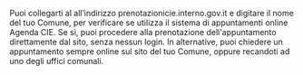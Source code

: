 Puoi collegarti al all’indirizzo prenotazionicie.interno.gov.it e digitare il nome del tuo Comune, per verificare se utilizza il sistema di appuntamenti online Agenda CIE. Se sì, puoi procedere alla prenotazione dell'appuntamento direttamente dal sito, senza nessun login. In alternative, puoi chiedere un appuntamento sempre online sul sito del tuo Comune, oppure recandoti ad uno degli uffici comunali.